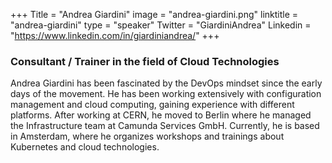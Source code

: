 +++
Title = "Andrea Giardini"
image = "andrea-giardini.png"
linktitle = "andrea-giardini"
type = "speaker"
Twitter = "GiardiniAndrea"
Linkedin = "https://www.linkedin.com/in/giardiniandrea/"
+++

### Consultant / Trainer in the field of Cloud Technologies
Andrea Giardini has been fascinated by the DevOps mindset since the early days of the movement. He has been working extensively with configuration management and cloud computing, gaining experience with different platforms. After working at CERN, he moved to Berlin where he managed the Infrastructure team at Camunda Services GmbH. Currently, he is based in Amsterdam, where he organizes workshops and trainings about Kubernetes and cloud technologies.
